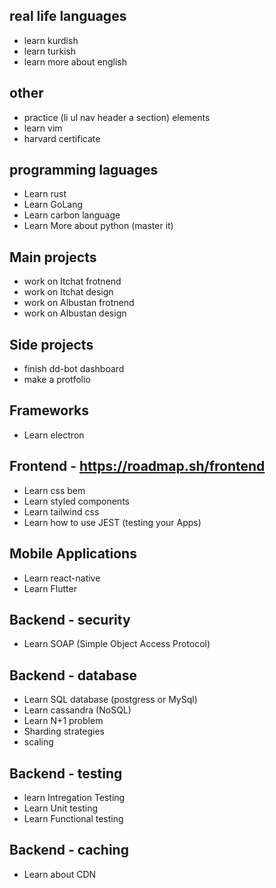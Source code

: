 ## real life languages
- learn kurdish
- learn turkish
- learn more about english

## other
- practice (li ul nav header a section) elements
- learn vim
- harvard certificate  
## programming laguages
- Learn rust
- Learn GoLang
- Learn carbon language
- Learn More about python (master it)

## Main projects
- work on Itchat frotnend
- work on Itchat design 
- work on Albustan frotnend
- work on Albustan design

## Side projects
- finish dd-bot dashboard
- make a protfolio

## Frameworks
- Learn electron

## Frontend - https://roadmap.sh/frontend
- Learn css bem
- Learn styled components
- Learn tailwind css
- Learn how to use JEST (testing your Apps)

## Mobile Applications
- Learn react-native
- Learn Flutter

## Backend - security
- Learn SOAP (Simple Object Access Protocol)

## Backend - database
- Learn SQL database (postgress or MySql)
- Learn cassandra (NoSQL)
- Learn N+1 problem
- Sharding strategies
- scaling 

## Backend - testing
- learn Intregation Testing
- Learn Unit testing
- Learn Functional testing

## Backend - caching
- Learn about CDN